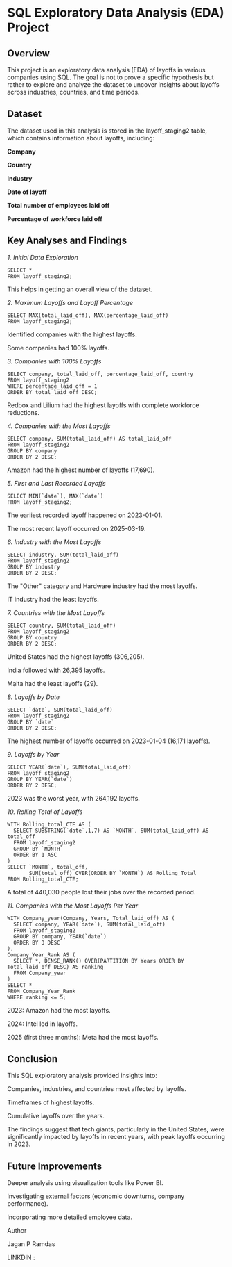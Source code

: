 

# SQL Exploratory Data Analysis (EDA) Project

## **Overview**

This project is an exploratory data analysis (EDA) of layoffs in various companies using SQL. The goal is not to prove a specific hypothesis but rather to explore and analyze the dataset to uncover insights about layoffs across industries, countries, and time periods.

## **Dataset**

The dataset used in this analysis is stored in the layoff_staging2 table, which contains information about layoffs, including:

**Company**

**Country**

**Industry**

**Date of layoff**

**Total number of employees laid off**

**Percentage of workforce laid off**

## **Key Analyses and Findings**

*1. Initial Data Exploration*
```
SELECT *
FROM layoff_staging2;
```
This helps in getting an overall view of the dataset.

*2. Maximum Layoffs and Layoff Percentage*
```
SELECT MAX(total_laid_off), MAX(percentage_laid_off)
FROM layoff_staging2;
```
Identified companies with the highest layoffs.

Some companies had 100% layoffs.

*3. Companies with 100% Layoffs*
```
SELECT company, total_laid_off, percentage_laid_off, country
FROM layoff_staging2
WHERE percentage_laid_off = 1
ORDER BY total_laid_off DESC;
```
Redbox and Lilium had the highest layoffs with complete workforce reductions.

*4. Companies with the Most Layoffs*
```
SELECT company, SUM(total_laid_off) AS total_laid_off
FROM layoff_staging2
GROUP BY company
ORDER BY 2 DESC;
```
Amazon had the highest number of layoffs (17,690).

*5. First and Last Recorded Layoffs*
```
SELECT MIN(`date`), MAX(`date`)
FROM layoff_staging2;
```
The earliest recorded layoff happened on 2023-01-01.

The most recent layoff occurred on 2025-03-19.

*6. Industry with the Most Layoffs*
```
SELECT industry, SUM(total_laid_off)
FROM layoff_staging2
GROUP BY industry
ORDER BY 2 DESC;
```
The "Other" category and Hardware industry had the most layoffs.

IT industry had the least layoffs.

*7. Countries with the Most Layoffs*
```
SELECT country, SUM(total_laid_off)
FROM layoff_staging2
GROUP BY country
ORDER BY 2 DESC;
```
United States had the highest layoffs (306,205).

India followed with 26,395 layoffs.

Malta had the least layoffs (29).

*8. Layoffs by Date*
```
SELECT `date`, SUM(total_laid_off)
FROM layoff_staging2
GROUP BY `date`
ORDER BY 2 DESC;
```
The highest number of layoffs occurred on 2023-01-04 (16,171 layoffs).

*9. Layoffs by Year*
```
SELECT YEAR(`date`), SUM(total_laid_off)
FROM layoff_staging2
GROUP BY YEAR(`date`)
ORDER BY 2 DESC;
```
2023 was the worst year, with 264,192 layoffs.

*10. Rolling Total of Layoffs*
```
WITH Rolling_total_CTE AS (
  SELECT SUBSTRING(`date`,1,7) AS `MONTH`, SUM(total_laid_off) AS total_off
  FROM layoff_staging2
  GROUP BY `MONTH`
  ORDER BY 1 ASC
)
SELECT `MONTH`, total_off,
       SUM(total_off) OVER(ORDER BY `MONTH`) AS Rolling_Total
FROM Rolling_total_CTE;
```
A total of 440,030 people lost their jobs over the recorded period.

*11. Companies with the Most Layoffs Per Year*
```
WITH Company_year(Company, Years, Total_laid_off) AS (
  SELECT company, YEAR(`date`), SUM(total_laid_off)
  FROM layoff_staging2
  GROUP BY company, YEAR(`date`)
  ORDER BY 3 DESC
),
Company_Year_Rank AS (
  SELECT *, DENSE_RANK() OVER(PARTITION BY Years ORDER BY Total_laid_off DESC) AS ranking
  FROM Company_year
)
SELECT *
FROM Company_Year_Rank
WHERE ranking <= 5;
```
2023: Amazon had the most layoffs.

2024: Intel led in layoffs.

2025 (first three months): Meta had the most layoffs.

## **Conclusion**

This SQL exploratory analysis provided insights into:

Companies, industries, and countries most affected by layoffs.

Timeframes of highest layoffs.

Cumulative layoffs over the years.

The findings suggest that tech giants, particularly in the United States, were significantly impacted by layoffs in recent years, with peak layoffs occurring in 2023.

## **Future Improvements**

Deeper analysis using visualization tools like Power BI.

Investigating external factors (economic downturns, company performance).

Incorporating more detailed employee data.

Author

Jagan P Ramdas

LINKDIN :




